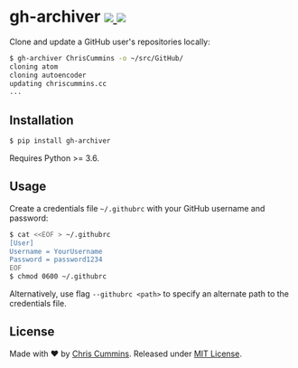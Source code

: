 <h1>
  gh-archiver
  <a href="https://badge.fury.io/py/gh-archiver">
    <img src="https://img.shields.io/pypi/v/gh-archiver.svg?colorB=green&style=flat">
  </a> <a href="https://tldrlegal.com/license/mit-license" target="_blank">
    <img src="https://img.shields.io/badge/license-MIT-blue.svg?style=flat">
  </a>
</h1>

Clone and update a GitHub user's repositories locally:

```sh
$ gh-archiver ChrisCummins -o ~/src/GitHub/
cloning atom
cloning autoencoder
updating chriscummins.cc
...
```

## Installation

```sh
$ pip install gh-archiver
```

Requires Python >= 3.6.

## Usage

Create a credentials file `~/.githubrc` with your GitHub username and password:

```sh
$ cat <<EOF > ~/.githubrc
[User]
Username = YourUsername
Password = password1234
EOF
$ chmod 0600 ~/.githubrc
```

Alternatively, use flag `--githubrc <path>` to specify an alternate path to the credentials file.

## License

Made with ❤️ by [Chris Cummins](http://chriscummins.cc). Released under [MIT License](https://tldrlegal.com/license/mit-license).
